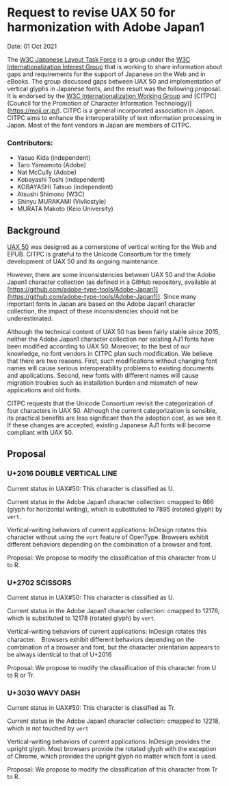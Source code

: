 # Request to revise UAX 50 for harmonization with Adobe Japan1

Date: 01 Oct 2021

The [W3C Japanese Layout Task Force](https://www.w3.org/groups/tf/i18n-jlreq) is a group under the [W3C Internationalization Interest Group](https://www.w3.org/groups/ig/i18n) that is working to share information about gaps and requirements for the support of Japanese on the Web and in eBooks. The group discussed gaps between UAX 50 and implementation of vertical glyphs in Japanese fonts, and the result was the following proposal. It is endorsed by the [W3C Internationalization Working Group](https://www.w3.org/groups/wg/i18n-core) and [CITPC](Council for the Promotion of Character Information Technology)](https://moji.or.jp/).
CITPC is a general incorporated association in Japan.  CITPC aims to enhance the interoperability of text information processing in Japan.  Most of the font vendors in Japan are members of CITPC.  

### Contributors:

* Yasuo Kida (independent)
* Taro Yamamoto (Adobe)
* Nat McCully (Adobe)
* Kobayashi Toshi (independent)
* KOBAYASHI Tatsuo (independent)
* Atsushi Shimono (W3C)
* Shinyu MURAKAMI (Vivliostyle)
* MURATA Makoto (Keio University)

## Background

[UAX 50](https://www.unicode.org/reports/tr50/) was designed as a cornerstone of vertical writing for the Web and EPUB.  CITPC is grateful to the Unicode Consortium for the timely development of UAX 50 and its ongoing maintenance.   

However, there are some inconsistencies between UAX 50 and the Adobe Japan1 character collection (as defined in a GitHub repository, available at [https://github.com/adobe-type-tools/Adobe-Japan1](https://github.com/adobe-type-tools/Adobe-Japan1)).  Since many important fonts in Japan are based on the Adobe Japan1 character collection, the impact of these inconsistencies should not be underestimated.

Although the technical content of UAX 50 has been fairly stable since 2015, neither the Adobe Japan1 character collection nor existing AJ1 fonts have been modified according to UAX 50. Moreover, to the best of our knowledge, no font vendors in CITPC plan such modification.  We believe that there are two reasons. First, such modifications without changing font names will cause serious interoperability problems to existing documents and applications. Second, new fonts with different names will cause migration troubles such as installation burden and mismatch of new applications and old fonts.

CITPC requests that the Unicode Consortium revisit the categorization of four characters in UAX 50. Although the current categorization is sensible, its practical benefits are less significant than the adoption cost, as we see it.  If these changes are accepted, existing Japanese AJ1 fonts will become compliant with UAX 50. 

## Proposal

### U+2016 DOUBLE VERTICAL LINE

Current status in UAX#50: This character is classified as U.

Current status in the Adobe Japan1 character collection: cmapped to 666 (glyph for horizontal writing), which is substituted to 7895 (rotated glyph) by `vert`.

Vertical-writing behaviors of current applications: InDesign rotates this character without using the `vert` feature of OpenType.  Browsers exhibit different behaviors depending on the combination of a browser and font.

Proposal: We propose to modify the classification of this character from U to R.  


### U+2702 SCISSORS

Current status in UAX#50: This character is classified as U.

Current status in the Adobe Japan1 character collection: cmapped to 12176, which is substituted to 12178 (rotated glyph) by `vert`.  

Vertical-writing behaviors of current applications:  InDesign rotates this character.　Browsers exhibit different behaviors depending on the combination of a browser and font, but the character orientation appears to be always identical to that of U+2016

Proposal: We propose to modify the classification of this character from U to R or Tr.

### U+3030 WAVY DASH

Current status in UAX#50: This character is classified as Tr.

Current status in the Adobe Japan1 character collection: cmapped to 12218, which is not touched by `vert` 

Vertical-writing behaviors of current applications: InDesign provides the upright glyph. Most browsers provide the rotated glyph with the exception of Chrome, which provides the upright glyph no matter which font is used.

Proposal: We propose to modify the classification of this character from Tr to R. 


